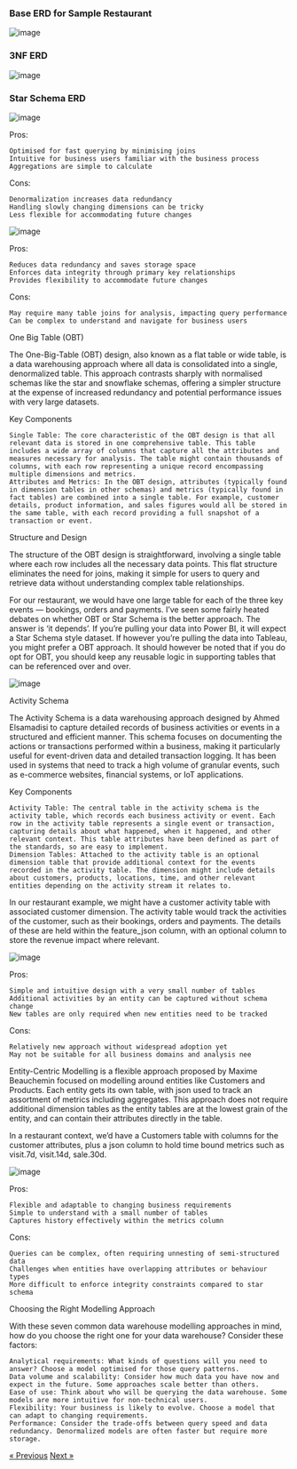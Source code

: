 
### Base ERD for Sample Restaurant
![image](media/Base_ERD_for_Sample_Restaurant.png)
### 3NF ERD
![image](media/3NF_ERD.png)
### Star Schema ERD
![image](media/star_ERD.png)

Pros:

    Optimised for fast querying by minimising joins
    Intuitive for business users familiar with the business process
    Aggregations are simple to calculate

Cons:

    Denormalization increases data redundancy
    Handling slowly changing dimensions can be tricky
    Less flexible for accommodating future changes

![image](media/snowflake_erd.png)

    
Pros:

    Reduces data redundancy and saves storage space
    Enforces data integrity through primary key relationships
    Provides flexibility to accommodate future changes

Cons:

    May require many table joins for analysis, impacting query performance
    Can be complex to understand and navigate for business users

One Big Table (OBT)

The One-Big-Table (OBT) design, also known as a flat table or wide table, is a data warehousing approach where all data is consolidated into a single, denormalized table. This approach contrasts sharply with normalised schemas like the star and snowflake schemas, offering a simpler structure at the expense of increased redundancy and potential performance issues with very large datasets.

Key Components

    Single Table: The core characteristic of the OBT design is that all relevant data is stored in one comprehensive table. This table includes a wide array of columns that capture all the attributes and measures necessary for analysis. The table might contain thousands of columns, with each row representing a unique record encompassing multiple dimensions and metrics.
    Attributes and Metrics: In the OBT design, attributes (typically found in dimension tables in other schemas) and metrics (typically found in fact tables) are combined into a single table. For example, customer details, product information, and sales figures would all be stored in the same table, with each record providing a full snapshot of a transaction or event.

Structure and Design

The structure of the OBT design is straightforward, involving a single table where each row includes all the necessary data points. This flat structure eliminates the need for joins, making it simple for users to query and retrieve data without understanding complex table relationships.

For our restaurant, we would have one large table for each of the three key events — bookings, orders and payments. I’ve seen some fairly heated debates on whether OBT or Star Schema is the better approach. The answer is ‘it depends’. If you’re pulling your data into Power BI, it will expect a Star Schema style dataset. If however you’re pulling the data into Tableau, you might prefer a OBT approach. It should however be noted that if you do opt for OBT, you should keep any reusable logic in supporting tables that can be referenced over and over.

![image](media/OBT_ERD.png)



 Activity Schema

The Activity Schema is a data warehousing approach designed by Ahmed Elsamadisi to capture detailed records of business activities or events in a structured and efficient manner. This schema focuses on documenting the actions or transactions performed within a business, making it particularly useful for event-driven data and detailed transaction logging. It has been used in systems that need to track a high volume of granular events, such as e-commerce websites, financial systems, or IoT applications.

Key Components

    Activity Table: The central table in the activity schema is the activity table, which records each business activity or event. Each row in the activity table represents a single event or transaction, capturing details about what happened, when it happened, and other relevant context. This table attributes have been defined as part of the standards, so are easy to implement.
    Dimension Tables: Attached to the activity table is an optional dimension table that provide additional context for the events recorded in the activity table. The dimension might include details about customers, products, locations, time, and other relevant entities depending on the activity stream it relates to.

In our restaurant example, we might have a customer activity table with associated customer dimension. The activity table would track the activities of the customer, such as their bookings, orders and payments. The details of these are held within the feature_json column, with an optional column to store the revenue impact where relevant.

![image](media/Activity_Schema.png)

Pros:

    Simple and intuitive design with a very small number of tables
    Additional activities by an entity can be captured without schema change
    New tables are only required when new entities need to be tracked

Cons:

    Relatively new approach without widespread adoption yet
    May not be suitable for all business domains and analysis nee

Entity-Centric Modelling is a flexible approach proposed by Maxime Beauchemin focused on modelling around entities like Customers and Products. Each entity gets its own table, with json used to track an assortment of metrics including aggregates. This approach does not require additional dimension tables as the entity tables are at the lowest grain of the entity, and can contain their attributes directly in the table.

In a restaurant context, we’d have a Customers table with columns for the customer attributes, plus a json column to hold time bound metrics such as visit.7d, visit.14d, sale.30d.

![image](media/Entity-Centric.png)

Pros:

    Flexible and adaptable to changing business requirements
    Simple to understand with a small number of tables
    Captures history effectively within the metrics column

Cons:

    Queries can be complex, often requiring unnesting of semi-structured data
    Challenges when entities have overlapping attributes or behaviour types
    More difficult to enforce integrity constraints compared to star schema

 Choosing the Right Modelling Approach

With these seven common data warehouse modelling approaches in mind, how do you choose the right one for your data warehouse? Consider these factors:

    Analytical requirements: What kinds of questions will you need to answer? Choose a model optimised for those query patterns.
    Data volume and scalability: Consider how much data you have now and expect in the future. Some approaches scale better than others.
    Ease of use: Think about who will be querying the data warehouse. Some models are more intuitive for non-technical users.
    Flexibility: Your business is likely to evolve. Choose a model that can adapt to changing requirements.
    Performance: Consider the trade-offs between query speed and data redundancy. Denormalized models are often faster but require more storage.


[&laquo; Previous](Data_vault.md) [Next &raquo;](compare_dwh_architectures)